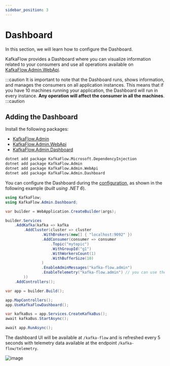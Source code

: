 ```yaml
---
sidebar_position: 3
---
```


# Dashboard

In this section, we will learn how to configure the Dashboard.

KafkaFlow provides a Dashboard where you can visualize information related to your consumers and use all operations available on [KafkaFlow.Admin.WebApi](web-api). 

:::caution
It is important to note that the Dashboard runs, shows information, and manages the consumers on all application instances. This means that if you have 10 machines running your application, the Dashboard will run in every instance. **Any operation will affect the consumer in all the machines**.
:::caution

## Adding the Dashboard

Install the following packages:
* [KafkaFlow.Admin](https://www.nuget.org/packages/KafkaFlow.Admin/)
* [KafkaFlow.Admin.WebApi](https://www.nuget.org/packages/KafkaFlow.Admin.WebApi/)
* [KafkaFlow.Admin.Dashboard](https://www.nuget.org/packages/KafkaFlow.Admin.Dashboard/)

```bash
dotnet add package KafkaFlow.Microsoft.DependencyInjection
dotnet add package KafkaFlow.Admin
dotnet add package KafkaFlow.Admin.WebApi
dotnet add package KafkaFlow.Admin.Dashboard
```


You can configure the Dashboard during the [configuration](../configuration), as shown in the following example (*built using .NET 6*).

```csharp
using KafkaFlow;
using KafkaFlow.Admin.Dashboard;

var builder = WebApplication.CreateBuilder(args);

builder.Services
    .AddKafka(kafka => kafka
        .AddCluster(cluster => cluster
                .WithBrokers(new[] { "localhost:9092" })
                .AddConsumer(consumer => consumer
                    .Topic("mytopic")
                    .WithGroupId("g1")
                    .WithWorkersCount(1)
                    .WithBufferSize(10)
                )
                .EnableAdminMessages("kafka-flow.admin")
                .EnableTelemetry("kafka-flow.admin") // you can use the same topic used in EnableAdminMessages, if need it
        ))
    .AddControllers();

var app = builder.Build();

app.MapControllers();
app.UseKafkaFlowDashboard();

var kafkaBus = app.Services.CreateKafkaBus();
await kafkaBus.StartAsync();

await app.RunAsync();
```

The dashboard UI will be available at `/kafka-flow` and is refreshed every 5 seconds with telemetry data available at the endpoint `/kafka-flow/telemetry`. 

![image](https://user-images.githubusercontent.com/233064/124478023-1d773680-dd7b-11eb-89e4-41a1f4f36a6f.png)

